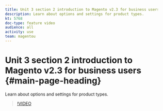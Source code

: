 ```yaml
---
title: Unit 3 section 2 introduction to Magento v2.3 for business users
description: Learn about options and settings for product types.
kt: 5768
doc-type: feature video
audience: all
activity: use
team: magentou
---
```


# Unit 3 section 2 introduction to Magento v2.3 for business users {#main-page-heading}

Learn about options and settings for product types.

>[!VIDEO](https://video.tv.adobe.com/v/35953)